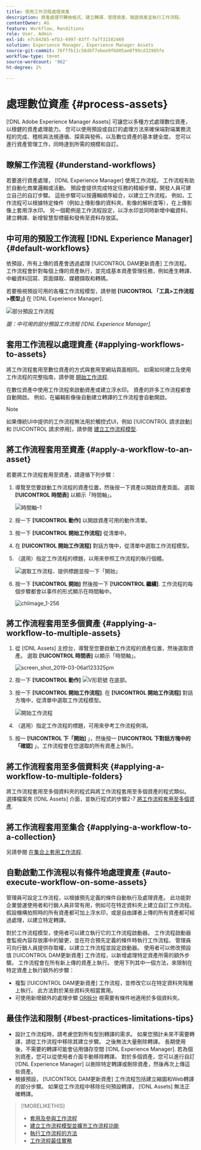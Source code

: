 ```yaml
---
title: 使用工作流程處理資產
description: 資產處理可轉換格式、建立轉譯、管理資產、驗證資產並執行工作流程。
contentOwner: AG
feature: Workflow, Renditions
role: User, Admin
exl-id: e7c84385-efb3-4997-83ff-7a7f31582469
solution: Experience Manager, Experience Manager Assets
source-git-commit: 76fffb11c56dbf7ebee9f6805ae0799cd32985fe
workflow-type: tm+mt
source-wordcount: '962'
ht-degree: 2%

---
```


# 處理數位資產 {#process-assets}

[!DNL Adobe Experience Manager Assets] 可讓您以多種方式處理數位資產，以穩健的資產處理能力。 您可以使用預設或自訂的處理方法來確保端對端業務流程的完成、稽核與法規遵循、探索與發佈，以及數位資產的基本健全度。 您可以進行資產管理工作，同時達到所需的規模和自訂。

## 瞭解工作流程 {#understand-workflows}

若要進行資產處理， [!DNL Experience Manager] 使用工作流程。 工作流程有助於自動化商業邏輯或活動。 預設會提供完成特定任務的精細步驟，開發人員可建立自己的自訂步驟。 這些步驟可以按邏輯順序組合，以建立工作流程。 例如，工作流程可以根據特定條件（例如上傳影像的資料夾、影像的解析度等），在上傳影像上套用浮水印。 另一個範例是工作流程設定，以浮水印並同時新增中繼資料、建立轉譯、新增智慧型標籤和發佈至資料存放區。

## 中可用的預設工作流程 [!DNL Experience Manager] {#default-workflows}

依預設，所有上傳的資產會透過處理 [!UICONTROL DAM更新資產] 工作流程。 工作流程會針對每個上傳的資產執行，並完成基本資產管理任務，例如產生轉譯、中繼資料回寫、頁面擷取、媒體擷取和轉碼。

若要檢視預設可用的各種工作流程模型，請參閱 **[!UICONTROL 「工具>工作流程>模型」]** 在 [!DNL Experience Manager].

![部分預設工作流程](assets/aem-default-workflows.png)

*圖：中可用的部分預設工作流程 [!DNL Experience Manager].*

## 套用工作流程以處理資產 {#applying-workflows-to-assets}

將工作流程套用至數位資產的方式與套用至網站頁面相同。 如需如何建立及使用工作流程的完整指南，請參閱 [開始工作流程](/help/sites-authoring/workflows-participating.md).

在數位資產中使用工作流程來啟動資產或建立浮水印。 資產的許多工作流程都會自動開啟。 例如，在編輯影像後自動建立轉譯的工作流程會自動開啟。

>[!NOTE]
>
>如果傳統UI中提供的工作流程無法用於觸控式UI，例如 [!UICONTROL 請求啟動] 和 [!UICONTROL 請求停用]，請參閱 [建立工作流程模型](/help/sites-developing/workflows-models.md#classic2touchui).

## 將工作流程套用至資產 {#apply-a-workflow-to-an-asset}

<!-- 
TBD: Add animated GIF for these steps instead of all these screenshots.
-->
若要將工作流程套用至資產，請遵循下列步驟：

1. 導覽至您要啟動工作流程的資產位置，然後按一下資產以開啟資產頁面。 選取 **[!UICONTROL 時間表]** 以顯示「時間軸」。

   ![時間軸–1](assets/timeline.png)

1. 按一下 **[!UICONTROL 動作]** 以開啟資產可用的動作清單。

1. 按一下 **[!UICONTROL 開始工作流程]** 從清單中。

1. 在 **[!UICONTROL 開始工作流程]** 對話方塊中，從清單中選取工作流程模型。

1. （選用）指定工作流程的標題，以用來參照工作流程的執行個體。

   ![選取工作流程、提供標題並按一下「開始」](assets/start-workflow.png)

1. 按一下 **[!UICONTROL 開始]** 然後按一下 **[!UICONTROL 繼續]**. 工作流程的每個步驟都會以事件的形式顯示在時間軸中。

   ![chlimage_1-256](assets/chlimage_1-52.png)

## 將工作流程套用至多個資產 {#applying-a-workflow-to-multiple-assets}

1. 從 [!DNL Assets] 主控台，導覽至您要啟動工作流程的資產位置，然後選取資產。 選取 **[!UICONTROL 時間表]** 以顯示「時間軸」。

   ![screen_shot_2019-03-06at123325pm](assets/chlimage_1-136.png)

1. 按一下 **[!UICONTROL 動作]** ![V形箭號](assets/do-not-localize/chevron-up-icon.png) 在底部。
1. 按一下 **[!UICONTROL 開始工作流程]**. 在 **[!UICONTROL 開始工作流程]** 對話方塊中，從清單中選取工作流程模型。

   ![開始工作流程](assets/start-workflow.png)

1. （選用）指定工作流程的標題，可用來參考工作流程例項。
1. 按一 **[!UICONTROL 下「開始]** 」，然後按一 **[!UICONTROL 下對話方塊中的「確認]** 」。工作流程會在您選取的所有資產上執行。

## 將工作流程套用至多個資料夾 {#applying-a-workflow-to-multiple-folders}

將工作流程套用至多個資料夾的程式與將工作流程套用至多個資產的程式類似。 選擇檔案夾 [!DNL Assets] 介面，並執行程式的步驟2-7 [將工作流程套用至多個資產](/help/assets/assets-workflow.md#applying-a-workflow-to-multiple-assets).

## 將工作流程套用至集合 {#applying-a-workflow-to-a-collection}

另請參閱 [在集合上套用工作流程](/help/assets/manage-collections.md#running-a-workflow-on-a-collection).

## 自動啟動工作流程以有條件地處理資產 {#auto-execute-workflow-on-some-assets}

管理員可設定工作流程，以根據預先定義的條件自動執行及處理資產。 此功能對企業營運使用者和行銷人員非常有用，例如可在特定資料夾上建立自訂工作流程。 假設機構拍照時的所有資產都可加上浮水印，或是自由譯者上傳的所有資產都可經過處理，以建立特定轉譯。

對於工作流程模型，使用者可以建立執行它的工作流程啟動器。 工作流程啟動器會監視內容存放庫中的變更，並在符合預先定義的條件時執行工作流程。 管理員可向行銷人員提供存取權，以建立工作流程並設定啟動器。 使用者可以修改預設值 [!UICONTROL DAM更新資產] 工作流程，以新增處理特定資產所需的額外步驟。 工作流程會在所有新上傳的資產上執行。 使用下列其中一個方法，來限制在特定資產上執行額外的步驟：

* 複製 [!UICONTROL DAM更新資產] 工作流程，並修改它以在特定資料夾階層上執行。 此方法對於某些資料夾相當實用。
* 可使用新增額外的處理步驟 [OR拆分](/help/sites-developing/workflows-step-ref.md#or-split) 視需要有條件地適用於多個資料夾。

## 最佳作法和限制 {#best-practices-limitations-tips}

* 設計工作流程時，請考慮您對所有型別轉譯的需求。 如果您預計未來不需要轉譯，請從工作流程中移除其建立步驟。 之後無法大量刪除轉譯。 長期使用後，不需要的轉譯可能會佔用儲存空間 [!DNL Experience Manager]. 若為個別資產，您可以從使用者介面手動移除轉譯。 對於多個資產，您可以進行自訂 [!DNL Experience Manager] 以刪除特定轉譯或刪除資產，然後再次上傳這些資產。
* 根據預設， [!UICONTROL DAM更新資產] 工作流程包括建立縮圖和Web轉譯的部分步驟。 如果從工作流程中移除任何預設轉譯， [!DNL Assets] 無法正確轉譯。

>[!MORELIKETHIS]
>
>* [套用及參與工作流程](/help/sites-authoring/workflows.md)
>* [建立工作流程模型並擴充工作流程功能](/help/sites-developing/workflows.md)
>* [執行工作流程的方法](/help/sites-administering/workflows-starting.md)
>* [工作流程最佳實務](/help/sites-developing/workflows-best-practices.md)
